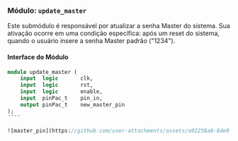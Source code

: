 ### Módulo: `update_master`

Este submódulo é responsável por atualizar a senha Master do sistema. Sua ativação ocorre em uma condição específica: após um reset do sistema, quando o usuário insere a senha Master padrão ("1234").

#### Interface do Módulo

```systemverilog
module update_master (
    input  logic       clk,
    input  logic       rst,
    input  logic       enable,
    input  pinPac_t    pin_in,
    output pinPac_t    new_master_pin
);
´´´´

![master_pin](https://github.com/user-attachments/assets/a92258a8-8de9-437b-a75b-a115dbc31b7d)
